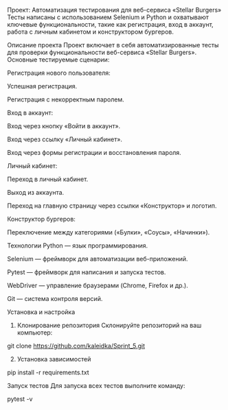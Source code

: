 Проект: Автоматизация тестирования для веб-сервиса «Stellar Burgers»
Тесты написаны с использованием Selenium и Python и охватывают ключевые функциональности, такие как регистрация, вход в аккаунт, работа с личным кабинетом и конструктором бургеров.

Описание проекта
Проект включает в себя автоматизированные тесты для проверки функциональности веб-сервиса «Stellar Burgers». Основные тестируемые сценарии:

Регистрация нового пользователя:

Успешная регистрация.

Регистрация с некорректным паролем.

Вход в аккаунт:

Вход через кнопку «Войти в аккаунт».

Вход через ссылку «Личный кабинет».

Вход через формы регистрации и восстановления пароля.

Личный кабинет:

Переход в личный кабинет.

Выход из аккаунта.

Переход на главную страницу через ссылки «Конструктор» и логотип.

Конструктор бургеров:

Переключение между категориями («Булки», «Соусы», «Начинки»).

Технологии
Python — язык программирования.

Selenium — фреймворк для автоматизации веб-приложений.

Pytest — фреймворк для написания и запуска тестов.

WebDriver — управление браузерами (Chrome, Firefox и др.).

Git — система контроля версий.

 Установка и настройка
1. Клонирование репозитория
Склонируйте репозиторий на ваш компьютер:

git clone https://github.com/kaleidka/Sprint_5.git

2. Установка зависимостей

pip install -r requirements.txt

 Запуск тестов
Для запуска всех тестов выполните команду:

pytest -v